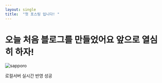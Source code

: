```yaml
---
layout: single
title:  "첫 포스팅 입니다! "
---
```


# 오늘 처음 블로그를 만들었어요 앞으로 열심히 하자! 

![sapporo](C:\githubIO\wlghkscq-github-blog\wlghkscq.github.io\images\2022-11-18-first\sapporo.jpg)

로컬서버 실시간 반영 성공 
